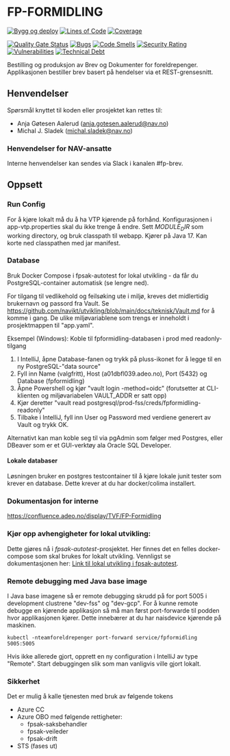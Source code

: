 FP-FORMIDLING
================
[![Bygg og deploy](https://github.com/navikt/fp-formidling/actions/workflows/build.yml/badge.svg?branch=master)](https://github.com/navikt/fp-formidling/actions/workflows/build.yml)
[![Lines of Code](https://sonarcloud.io/api/project_badges/measure?project=navikt_fp-formidling&metric=ncloc)](https://sonarcloud.io/summary/new_code?id=navikt_fp-formidling)
[![Coverage](https://sonarcloud.io/api/project_badges/measure?project=navikt_fp-formidling&metric=coverage)](https://sonarcloud.io/summary/new_code?id=navikt_fp-formidling)

[![Quality Gate Status](https://sonarcloud.io/api/project_badges/measure?project=navikt_fp-formidling&metric=alert_status)](https://sonarcloud.io/dashboard?id=navikt_fp-formidling)
[![Bugs](https://sonarcloud.io/api/project_badges/measure?project=navikt_fp-formidling&metric=bugs)](https://sonarcloud.io/dashboard?id=navikt_fp-formidling)
[![Code Smells](https://sonarcloud.io/api/project_badges/measure?project=navikt_fp-formidling&metric=code_smells)](https://sonarcloud.io/summary/new_code?id=navikt_fp-formidling)
[![Security Rating](https://sonarcloud.io/api/project_badges/measure?project=navikt_fp-formidling&metric=security_rating)](https://sonarcloud.io/summary/new_code?id=navikt_fp-formidling)
[![Vulnerabilities](https://sonarcloud.io/api/project_badges/measure?project=navikt_fp-formidling&metric=vulnerabilities)](https://sonarcloud.io/summary/new_code?id=navikt_fp-formidling)
[![Technical Debt](https://sonarcloud.io/api/project_badges/measure?project=navikt_fp-formidling&metric=sqale_index)](https://sonarcloud.io/dashboard?id=navikt_fp-formidling)

Bestilling og produksjon av Brev og Dokumenter for foreldrepenger.
Applikasjonen bestiller brev basert på hendelser via et REST-grensesnitt.

## Henvendelser

Spørsmål knyttet til koden eller prosjektet kan rettes til:

* Anja Gøtesen Aalerud (anja.gotesen.aalerud@nav.no)
* Michal J. Sladek (michal.sladek@nav.no)

### Henvendelser for NAV-ansatte

Interne henvendelser kan sendes via Slack i kanalen #fp-brev.

## Oppsett

### Run Config

For å kjøre lokalt må du å ha VTP kjørende på forhånd.
Konfigurasjonen i app-vtp.properties skal du ikke trenge å endre.
Sett $MODULE_DIR$ som working directory, og bruk classpath til webapp.
Kjører på Java 17. Kan korte ned classpathen med jar manifest.

### Database

Bruk Docker Compose i fpsak-autotest for lokal utvikling - da får du PostgreSQL-container automatisk (se lengre ned).

For tilgang til vedlikehold og feilsøking ute i miljø, kreves det midlertidig brukernavn og passord fra Vault.
Se https://github.com/navikt/utvikling/blob/main/docs/teknisk/Vault.md for å komme i gang.
De ulike miljøvariablene som trengs er inneholdt i prosjektmappen til "app.yaml".

Eksempel (Windows): Koble til fpformidling-databasen i prod med readonly-tilgang

1. I IntelliJ, åpne Database-fanen og trykk på pluss-ikonet for å legge til en ny PostgreSQL-"data source"
2. Fyll inn Name (valgfritt), Host (a01dbfl039.adeo.no), Port (5432) og Database (fpformidling)
3. Åpne Powershell og kjør "vault login -method=oidc" (forutsetter at CLI-klienten og miljøvariabelen VAULT_ADDR er satt opp)
4. Kjør deretter "vault read postgresql/prod-fss/creds/fpformidling-readonly"
5. Tilbake i IntelliJ, fyll inn User og Password med verdiene generert av Vault og trykk OK.

Alternativt kan man koble seg til via pgAdmin som følger med Postgres, eller DBeaver som er et GUI-verktøy ala Oracle SQL Developer.

#### Lokale databaser

Løsningen bruker en postgres testcontainer til å kjøre lokale junit tester som krever en database. Dette krever at du har docker/colima installert.

### Dokumentasjon for interne

https://confluence.adeo.no/display/TVF/FP-Formidling

### Kjør opp avhengigheter for lokal utvikling:

Dette gjøres nå i _fpsak-autotest_-prosjektet. Her finnes det en felles docker-compose som skal brukes for lokalt utvikling.
Vennligst se dokumentasjonen her: [Link til lokal utvikling i fpsak-autotest](https://github.com/navikt/fpsak-autotest/tree/master/docs).

### Remote debugging med Java base image

I Java base imagene så er remote debugging skrudd på for port 5005 i development clustrene "dev-fss" og "dev-gcp".
For å kunne remote debugge en kjørende applikasjon så må man først port-forwarde til podden hvor applikasjonen kjører.
Dette innebærer at du har naisdevice kjørende på maskinen.

```shell script
kubectl -nteamforeldrepenger port-forward service/fpformidling 5005:5005
```

Hvis ikke allerede gjort, opprett en ny configuration i IntelliJ av type "Remote".
Start debuggingen slik som man vanligvis ville gjort lokalt.

### Sikkerhet

Det er mulig å kalle tjenesten med bruk av følgende tokens

- Azure CC
- Azure OBO med følgende rettigheter:
    - fpsak-saksbehandler
    - fpsak-veileder
    - fpsak-drift
- STS (fases ut)
